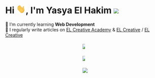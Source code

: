 # Hi <img src="https://github.com/elhakimyasya/elhakimyasya/blob/master/assets/Hi.gif" width="29" height="29" />, I'm Yasya El Hakim ![](https://visitor-badge.glitch.me/badge?page_id=elhakimyasya.elhakimyasya)

🌱 I’m currently learning **Web Development**  
📝 I regularly write articles on [EL Creative Academy](https://www.elcreativeacademy.com/) & [EL Creative](https://elcreative.id/) / [EL Creative](https://elcreative.net/)

<div dir="auto" style="display: grid; grid-template-columns: repeat(auto-fill, minmax(300px, 1fr)); gap: 1rem; justify-items: center;">
    <a href="#"><img src="https://github-readme-stats.vercel.app/api?username=elhakimyasya&amp;show_icons=true&amp;count_private=true&amp;theme=gotham&amp;rank_icon=github" align="middle" style="max-width: 48%;"></a>
    <a href="#"><img src="https://github-readme-stats.vercel.app/api/top-langs/?username=elhakimyasya&title_color=2aa889&text_color=99d1ce&icon_color=2bbc8a&bg_color=0c1014&langs_count=10&layout=compact" align="middle" style="max-width: 48%;"></a>
    <a href="#"><img src="https://github-readme-stats.vercel.app/api/wakatime?username=elhakimyasya&layout=compact&show_icons=true&count_private=true&theme=gotham&rank_icon=github" align="middle" style="max-width: 100%;"></a>
</div>
